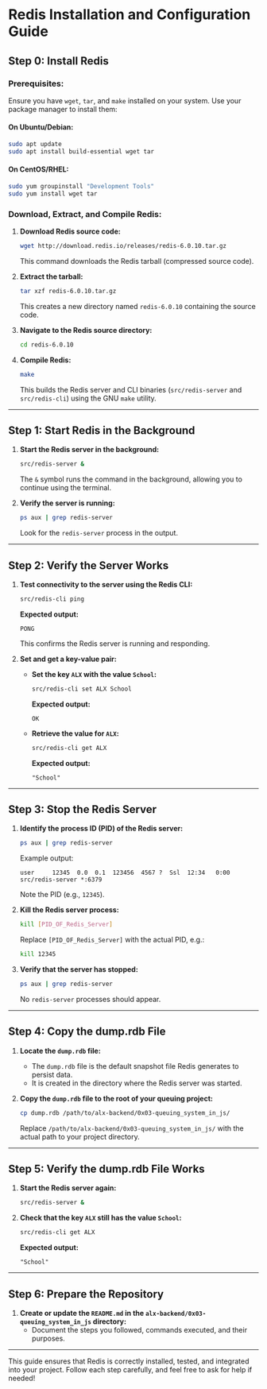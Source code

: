 # Redis Installation and Configuration Guide

## Step 0: Install Redis

### Prerequisites:

Ensure you have `wget`, `tar`, and `make` installed on your system. Use your package manager to install them:

#### On Ubuntu/Debian:
```bash
sudo apt update
sudo apt install build-essential wget tar
```

#### On CentOS/RHEL:
```bash
sudo yum groupinstall "Development Tools"
sudo yum install wget tar
```

### Download, Extract, and Compile Redis:

1. **Download Redis source code:**
   ```bash
   wget http://download.redis.io/releases/redis-6.0.10.tar.gz
   ```
   This command downloads the Redis tarball (compressed source code).

2. **Extract the tarball:**
   ```bash
   tar xzf redis-6.0.10.tar.gz
   ```
   This creates a new directory named `redis-6.0.10` containing the source code.

3. **Navigate to the Redis source directory:**
   ```bash
   cd redis-6.0.10
   ```

4. **Compile Redis:**
   ```bash
   make
   ```
   This builds the Redis server and CLI binaries (`src/redis-server` and `src/redis-cli`) using the GNU `make` utility.

---

## Step 1: Start Redis in the Background

1. **Start the Redis server in the background:**
   ```bash
   src/redis-server &
   ```
   The `&` symbol runs the command in the background, allowing you to continue using the terminal.

2. **Verify the server is running:**
   ```bash
   ps aux | grep redis-server
   ```
   Look for the `redis-server` process in the output.

---

## Step 2: Verify the Server Works

1. **Test connectivity to the server using the Redis CLI:**
   ```bash
   src/redis-cli ping
   ```
   **Expected output:**
   ```
   PONG
   ```
   This confirms the Redis server is running and responding.

2. **Set and get a key-value pair:**

   - **Set the key `ALX` with the value `School`:**
     ```bash
     src/redis-cli set ALX School
     ```
     **Expected output:**
     ```
     OK
     ```

   - **Retrieve the value for `ALX`:**
     ```bash
     src/redis-cli get ALX
     ```
     **Expected output:**
     ```
     "School"
     ```

---

## Step 3: Stop the Redis Server

1. **Identify the process ID (PID) of the Redis server:**
   ```bash
   ps aux | grep redis-server
   ```
   Example output:
   ```
   user     12345  0.0  0.1  123456  4567 ?  Ssl  12:34   0:00 src/redis-server *:6379
   ```
   Note the PID (e.g., `12345`).

2. **Kill the Redis server process:**
   ```bash
   kill [PID_OF_Redis_Server]
   ```
   Replace `[PID_OF_Redis_Server]` with the actual PID, e.g.:
   ```bash
   kill 12345
   ```

3. **Verify that the server has stopped:**
   ```bash
   ps aux | grep redis-server
   ```
   No `redis-server` processes should appear.

---

## Step 4: Copy the dump.rdb File

1. **Locate the `dump.rdb` file:**
   - The `dump.rdb` file is the default snapshot file Redis generates to persist data.
   - It is created in the directory where the Redis server was started.

2. **Copy the `dump.rdb` file to the root of your queuing project:**
   ```bash
   cp dump.rdb /path/to/alx-backend/0x03-queuing_system_in_js/
   ```
   Replace `/path/to/alx-backend/0x03-queuing_system_in_js/` with the actual path to your project directory.

---

## Step 5: Verify the dump.rdb File Works

1. **Start the Redis server again:**
   ```bash
   src/redis-server &
   ```

2. **Check that the key `ALX` still has the value `School`:**
   ```bash
   src/redis-cli get ALX
   ```
   **Expected output:**
   ```
   "School"
   ```

---

## Step 6: Prepare the Repository

1. **Create or update the `README.md` in the `alx-backend/0x03-queuing_system_in_js` directory:**
   - Document the steps you followed, commands executed, and their purposes.

---

This guide ensures that Redis is correctly installed, tested, and integrated into your project. Follow each step carefully, and feel free to ask for help if needed!

